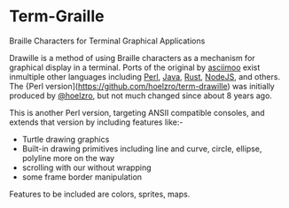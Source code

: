# Term-Graille
Braille Characters for Terminal Graphical Applications

Drawille is a method of using Braille characters as a mechanism for graphical display in a terminal.  Ports of the original by [asciimoo](https://github.com/asciimoo/drawille) exist inmultiple other languages including [Perl](https://metacpan.org/dist/Term-Drawille), [Java](https://github.com/null93/drawille), [Rust](https://crates.io/crates/drawille), [NodeJS](https://www.npmjs.com/package/drawille), and others.  The {Perl version](https://github.com/hoelzro/term-drawille) was initially produced by [@hoelzro](https://hoelz.ro/), but not much changed since about 8 years ago.

This is another Perl version, targeting ANSII compatible consoles, and extends that version by including features like:- 

* Turtle drawing graphics
* Built-in drawing primitives including line and curve, circle, ellipse, polyline more on the way
* scrolling with our without wrapping
* some frame border manipulation

Features to be included are colors, sprites, maps. 



